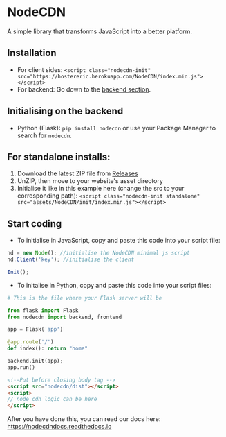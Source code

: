 # NodeCDN
A simple library that transforms JavaScript into a better platform.

## Installation
- For client sides: `<script class="nodecdn-init" src="https://hostereric.herokuapp.com/NodeCDN/index.min.js"></script>`
- For backend: Go down to the [backend section](https://github.com/WWEMGamer2/NodeCDN/blob/main/README.md#initialising-on-the-backend).

## Initialising on the backend
- Python (Flask):
  `pip install nodecdn` or use your Package Manager to search for `nodecdn`.
  
## For standalone installs:
1. Download the latest ZIP file from [Releases](https://github.com/WWEMGamer2/NodeCDN/releases/tag/StandaloneInstalls)
2. UnZIP, then move to your website's asset directory
3. Initialise it like in this example here (change the src to your corresponding path): `<script class="nodecdn-init standalone" src="assets/NodeCDN/init/index.min.js"></script>`

## Start coding
- To initialise in JavaScript, copy and paste this code into your script file:
```javascript
nd = new Node(); //initialise the NodeCDN minimal js script
nd.Client('key'); //initialise the client

Init();
```

- To initalise in Python, copy and paste this code into your script files:
```python
# This is the file where your Flask server will be

from flask import Flask
from nodecdn import backend, frontend

app = Flask('app')

@app.route('/')
def index(): return "home"

backend.init(app);
app.run()
```

```html
<!--Put before closing body tag -->
<script src="nodecdn/dist"></script>
<script>
// node cdn logic can be here
</script>
```

After you have done this, you can read our docs here: https://nodecdndocs.readthedocs.io
